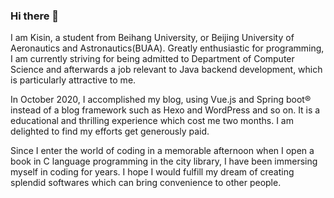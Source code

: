 ### Hi there 👋
I am Kisin, a student from Beihang University, or Beijing University of Aeronautics and Astronautics(BUAA). Greatly enthusiastic for programming, I am currently striving for being admitted to Department of Computer Science and afterwards a job relevant to Java backend development, which is particularly attractive to me.

In October 2020, I accomplished my blog, using Vue.js and Spring boot&reg; instead of a blog framework such as Hexo and WordPress and so on. It is a educational and thrilling experience which cost me two months. I am delighted to find my efforts get generously paid.

Since I enter the world of coding in a memorable afternoon when I open a book in C language programming in the city library, I have been immersing myself in coding for years. I hope I would fulfill my dream of creating splendid softwares which can bring convenience to other people.
